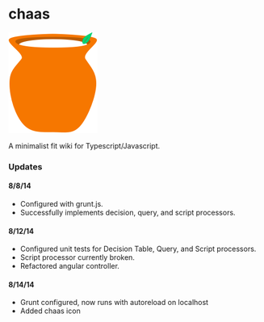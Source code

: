 # chaas

![alt tag](https://raw.githubusercontent.com/behappyrightnow/chaas/master/Chaas.png)

A minimalist fit wiki for Typescript/Javascript.

### Updates

#### 8/8/14 
+ Configured with grunt.js.
+ Successfully implements decision, query, and script processors.

#### 8/12/14
+ Configured unit tests for Decision Table, Query, and Script processors. 
+ Script processor currently broken.
+ Refactored angular controller.

#### 8/14/14
+ Grunt configured, now runs with autoreload on localhost
+ Added chaas icon